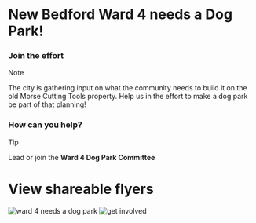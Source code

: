 # New Bedford Ward 4 needs a Dog Park!

### Join the effort
 > [!NOTE]
 >The city is gathering input on what the community needs to build it on the old Morse Cutting Tools property.
 Help us in the effort to make a dog park be part of that planning!

 ### How can you help?
 
 > [!TIP]
> Lead or join the
> **Ward 4 Dog Park Committee**



# View shareable flyers

![ward 4 needs a dog park](https://github.com/ShFFnqhCJ/iaghj/assets/53147735/37fdab94-b83e-458c-aa81-781fcc4062dc)
![get involved](https://github.com/ShFFnqhCJ/iaghj/assets/53147735/1f7dc045-decb-43e1-82bd-a43c3796cf1a)


